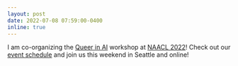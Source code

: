 ```yaml
---
layout: post
date: 2022-07-08 07:59:00-0400
inline: true
---
```

I am co-organizing the [Queer in AI](https://www.queerinai.com/) workshop at [NAACL 2022](https://2022.naacl.org/)! Check out our [event schedule](https://www.queerinai.com/naacl) and join us this weekend in Seattle and online!